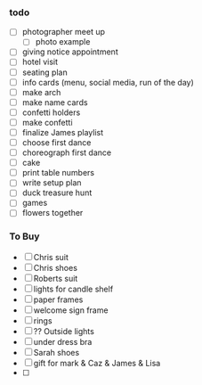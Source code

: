### todo
- [ ] photographer meet up
	- [ ] photo example 
- [ ] giving notice appointment
- [ ] hotel visit
- [ ] seating plan
- [ ] info cards (menu, social media, run of the day)
- [ ] make arch
- [ ] make name cards
- [ ] confetti holders
- [ ] make confetti 
- [ ] finalize James playlist 
- [ ] choose first dance
- [ ] choreograph first dance
- [ ] cake
- [ ] print table numbers
- [ ] write setup plan
- [ ] duck treasure hunt
- [ ] games
- [ ] flowers together 

### To Buy
- [ ] Chris suit
- [ ] Chris shoes
- [ ] Roberts suit
- [ ] lights for candle shelf
- [ ] paper frames 
- [ ] welcome sign frame
- [ ] rings
- [ ] ?? Outside lights
- [ ] under dress bra
- [ ] Sarah shoes
- [ ] gift for mark & Caz & James & Lisa
- [ ] 